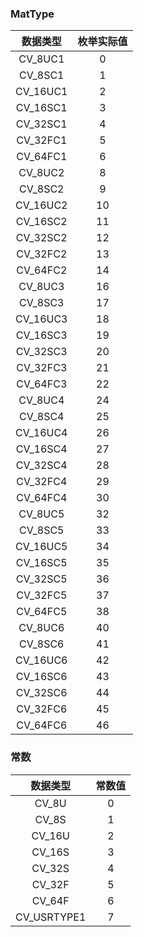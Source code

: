 ### MatType

|数据类型 |枚举实际值|
|:-----:|:-----------:|
|CV_8UC1 |0|
|CV_8SC1 |1|
|CV_16UC1 |2|
|CV_16SC1 |3|
|CV_32SC1 |4|
|CV_32FC1 |5|
|CV_64FC1 |6|
|CV_8UC2 |8|
|CV_8SC2 |9|
|CV_16UC2 |10|
|CV_16SC2 |11|
|CV_32SC2 |12|
|CV_32FC2 |13|
|CV_64FC2 |14|
|CV_8UC3 |16|
|CV_8SC3 |17|
|CV_16UC3 |18|
|CV_16SC3 |19|
|CV_32SC3 |20|
|CV_32FC3 |21|
|CV_64FC3 |22|
|CV_8UC4 |24|
|CV_8SC4 |25|
|CV_16UC4 |26|
|CV_16SC4 |27|
|CV_32SC4 |28|
|CV_32FC4 |29|
|CV_64FC4 |30|
|CV_8UC5 |32|
|CV_8SC5 |33|
|CV_16UC5 |34|
|CV_16SC5 |35|
|CV_32SC5 |36|
|CV_32FC5 |37|
|CV_64FC5 |38|
|CV_8UC6 |40|
|CV_8SC6 |41|
|CV_16UC6 |42|
|CV_16SC6 |43|
|CV_32SC6 |44|
|CV_32FC6 |45|
|CV_64FC6 |46|

### 常数
|数据类型 |常数值|
|:-----:|:-----------:|
|CV_8U |0|
|CV_8S |1|
|CV_16U |2|
|CV_16S |3|
|CV_32S |4|
|CV_32F |5|
|CV_64F |6|
|CV_USRTYPE1 |7|
